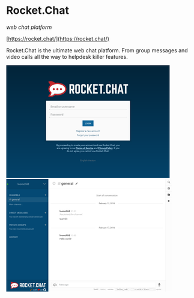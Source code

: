 # Rocket.Chat 
_web chat platform_

[https://rocket.chat/](https://rocket.chat/)

Rocket.Chat is the ultimate web chat platform.
From group messages and video calls all the way to helpdesk killer features.

![](screenshots/0_rocketchat_login_small.png) ![](screenshots/1_rocketchat_channel_small.png)

